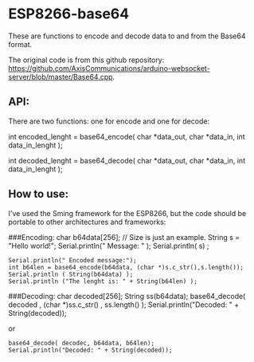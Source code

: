 # ESP8266-base64

These are functions to encode and decode data to and from the Base64 format.

The original code is from this github repository: https://github.com/AxisCommunications/arduino-websocket-server/blob/master/Base64.cpp.

## API:

There are two functions: one for encode and one for decode:

 int encoded_lenght = base64_encode( char *data_out, char *data_in, int data_in_lenght );

 int decoded_lenght = base64_decode( char *data_out, char *data_in, int data_in_lenght );


## How to use:

 I've used the Sming framework for the ESP8266, but the code should be portable to other architectures and frameworks:

###Encoding:
    char b64data[256];   // Size is just an example.
    String s = "Hello world!";
    Serial.println(" Message: " );
    Serial.println( s) ;    
    
    Serial.println(" Encoded message:");
    int b64len = base64_encode(b64data, (char *)s.c_str(),s.length());
    Serial.println ( String(b64data) );
    Serial.println ("The lenght is: " + String(b64len) );


###Decoding:
    char decoded[256];
    String ss(b64data);
    base64_decode( decoded , (char *)ss.c_str() , ss.length() );
    Serial.println("Decoded: " + String(decoded));

 or

    base64_decode( decodec, b64data, b64len);
    Serial.println("Decoded: " + String(decoded));
